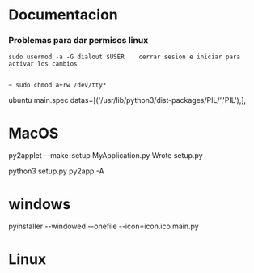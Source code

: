 # Documentacion



### Problemas para dar permisos linux
    
    
    sudo usermod -a -G dialout $USER    cerrar sesion e iniciar para activar los cambios
    
    
    ~ sudo chmod a+rw /dev/tty*

ubuntu main.spec
    datas=[('/usr/lib/python3/dist-packages/PIL/','PIL'),],



# MacOS
py2applet --make-setup MyApplication.py
Wrote setup.py

python3 setup.py py2app -A


# windows 

pyinstaller --windowed --onefile --icon=icon.ico main.py

# Linux
